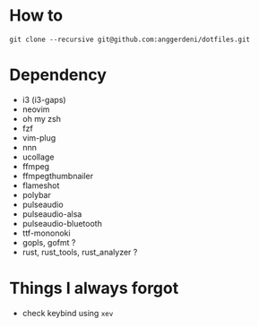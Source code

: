 # How to
```
git clone --recursive git@github.com:anggerdeni/dotfiles.git
```

# Dependency

- i3 (i3-gaps)
- neovim
- oh my zsh
- fzf
- vim-plug
- nnn
- ucollage
- ffmpeg
- ffmpegthumbnailer
- flameshot
- polybar
- pulseaudio
- pulseaudio-alsa
- pulseaudio-bluetooth
- ttf-mononoki
- gopls, gofmt ?
- rust, rust_tools, rust_analyzer ?


# Things I always forgot
- check keybind using `xev`
